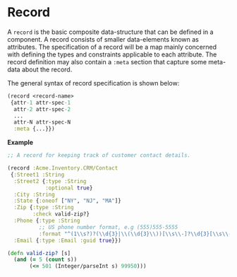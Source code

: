# Record

A `record` is the basic composite data-structure that can be defined in a component.
A record consists of smaller data-elements known as attributes. The specification of a record
will be a map mainly concerned with defining the types and constraints applicable to each attribute.
The record definition may also contain a `:meta` section that capture some meta-data about the record.

The general syntax of record specification is shown below:

```clojure
(record <record-name>
 {attr-1 attr-spec-1
  attr-2 attr-spec-2
  ...
  attr-N attr-spec-N
  :meta {...}})
```

**Example**

```clojure
;; A record for keeping track of customer contact details.

(record :Acme.Inventory.CRM/Contact
 {:Street1 :String
  :Street2 {:type :String
            :optional true}
  :City :String
  :State {:oneof ["NY", "NJ", "MA"]}
  :Zip {:type :String
        :check valid-zip?}
  :Phone {:type :String
          ;; US phone number format, e.g (555)555-5555
          :format "^(1\\s?)?(\\d{3}|\\(\\d{3}\\))[\\s\\-]?\\d{3}[\\s\\-]?\\d{4}$"}
  :Email {:type :Email :guid true}})

(defn valid-zip? [s]
  (and (= 5 (count s))
       (<= 501 (Integer/parseInt s) 99950)))
```
